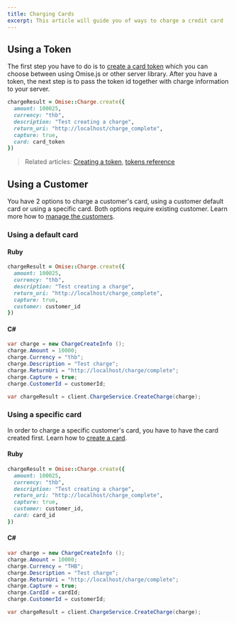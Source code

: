 ```yaml
---
title: Charging Cards
excerpt: This article will guide you of ways to charge a credit card
---
```

## Using a Token
The first step you have to do is to [create a card token](collecting-card-information) which you can choose between using Omise.js or other server library. After you have a token, the next step is to pass the token id together with charge information to your server.

```ruby
chargeResult = Omise::Charge.create({
  amount: 100025,
  currency: "thb",
  description: "Test creating a charge",
  return_uri: "http://localhost/charge_complete",
  capture: true,
  card: card_token
})
```

> Related articles: [Creating a token](collecting-card-information), [tokens reference](/api/tokens)

## Using a Customer
You have 2 options to charge a customer's card, using a customer default card or using a specific card. Both options require existing customer. Learn more how to [manage the customers](./customers.html).
### Using a default card

#### Ruby
```ruby
chargeResult = Omise::Charge.create({
  amount: 100025,
  currency: "thb",
  description: "Test creating a charge",
  return_uri: "http://localhost/charge_complete",
  capture: true,
  customer: customer_id
})
```

#### C&#35;
```c#
var charge = new ChargeCreateInfo ();
charge.Amount = 10000;
charge.Currency = "thb";
charge.Description = "Test charge";
charge.ReturnUri = "http://localhost/charge/complete";
charge.Capture = true;
charge.CustomerId = customerId;

var chargeResult = client.ChargeService.CreateCharge(charge);
```


### Using a specific card
In order to charge a specific customer's card, you have to have the card created first. Learn how to [create a card](./cards.html#create).

#### Ruby
```ruby
chargeResult = Omise::Charge.create({
  amount: 100025,
  currency: "thb",
  description: "Test creating a charge",
  return_uri: "http://localhost/charge_complete",
  capture: true,
  customer: customer_id,
  card: card_id
})
```

#### C&#35;
```c#
var charge = new ChargeCreateInfo ();
charge.Amount = 10000;
charge.Currency = "THB";
charge.Description = "Test charge";
charge.ReturnUri = "http://localhost/charge/complete";
charge.Capture = true;
charge.CardId = cardId;
charge.CustomerId = customerId;

var chargeResult = client.ChargeService.CreateCharge(charge);
```
